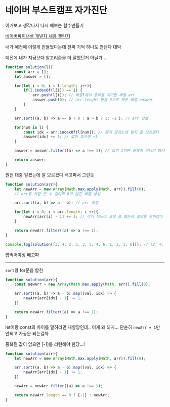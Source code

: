 # 네이버 부스트캠프 자가진단


이거보고 생각나서 다시 해보는 함수만들기

[네이버파이낸셜 개발자 채용 챌린지](https://programmers.co.kr/competitions/1868)


내가 예전에 이렇게 만들었다는데 진짜 기억 하나도 안난다 대박

예전에 내가 지금보다 알고리즘을 더 잘했던거 아닐가...
```js
function solution(l){
    const arr = [];
    let answer = [];

    for(let i = 0; i < l.length; i++){
        if(l.indexOf(l[i]) == i) {
            arr.push(l[i]); // 배열l에서 중복을 제거한 배열 arr
            answer.push(0); // arr.lenght 만큼 0으로 채운 배열 answer
        }
    }

    arr.sort((a, b) => a == b ? 0 : a > b ? 1: -1 ); // arr 정렬

    for(num in l) { 
        const idx = arr.indexOf(l[num]); // 뭔지 알겠는데 뭔지 잘 모르겠다
        answer[idx] += 1; // 값이 있으면 +1
    }

    answer = answer.filter((a) => a !== 1); // 값이 1이면 중복이 아니기 땜시 배열에서 지움

    return answer;
}
```

뭔진 대충 알겠는데 잘 모르겠다 배고파서 그런듯

```js
function solution(arr){
    let newArr = new Array(Math.max.apply(Math, arr)).fill(0); 
    // arr중 가장 큰 수 길이의 0이 담긴 배열 생성 

    arr.sort((a, b) => a - b); // arr 정렬

    for(let i = 0; i < arr.length; i ++){
        newArr[arr[i] - 1] += 1; // 이거 하느라 고생 좀 했는데 설명을 못하겠다
    }

    return newArr.filter((a) => a !== 1);
}

console.log(solution([3, 4, 2, 5, 3, 3, 4, 6, 1, 2, 3, 6])); // [2, 4, 2]
```
밥먹어야징 배고파

---

`sort`랑 for문을 합친

```js 
function solution(arr){
    const newArr = new Array(Math.max.apply(Math, arr)).fill(0);

    arr.sort((a, b) => a - b).map((val, idx) => {
        newArr[arr[idx] - 1] += 1;
    })

    return newArr.filter((a) => a !== 1);
}
```
let이랑 const의 차이를 말하라면 재할당인데.. 이게 왜 되지... 단순히 `newArr = 1`만 안되고 가공은 되는걸까


중복된 값이 없으면 [-1]를 리턴해야 한당...!
```js
function solution(arr){
    let newArr = new Array(Math.max.apply(Math, arr)).fill(0);

    arr.sort((a, b) => a - b).map((val, idx) => {
        newArr[arr[idx] - 1] += 1;
    })

    newArr = newArr.filter((a) => a !== 1);

    return newArr.length == 0 ? [-1] : newArr;
}
```